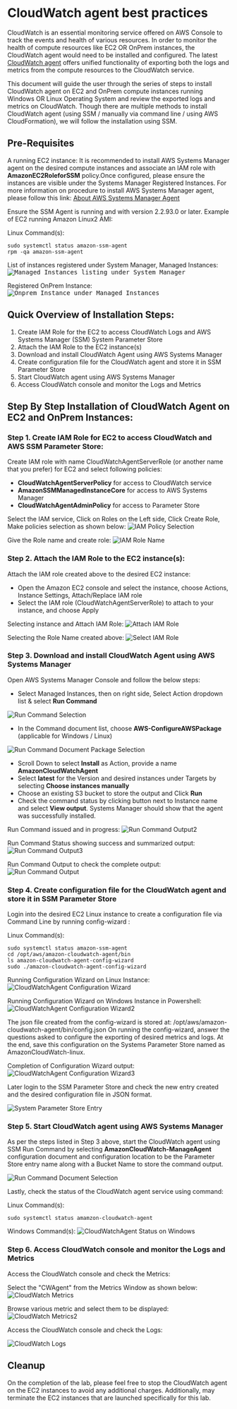 # CloudWatch agent best practices

CloudWatch is an essential monitoring service offered on AWS Console to track the events and health of various resources. In order to monitor the health of compute resources like EC2 OR OnPrem instances, the CloudWatch agent would need to be installed and configured. The latest [CloudWatch agent](https://docs.aws.amazon.com/AmazonCloudWatch/latest/monitoring/Install-CloudWatch-Agent.html) offers unified functionality of exporting both the logs and metrics from the compute resources to the CloudWatch service.

This document will guide the user through the series of steps to install CloudWatch agent on EC2 and OnPrem compute instances running Windows OR Linux Operating System and review the exported logs and metrics on CloudWatch.
Though there are multiple methods to install CloudWatch agent (using SSM / manually via command line / using AWS CloudFormation), we will follow the installation using SSM.

## Pre-Requisites

A running EC2 instance:
It is recommended to install AWS Systems Manager agent on the desired compute instances and associate an IAM role with **AmazonEC2RoleforSSM** policy.Once configured, please ensure the instances are visible under the Systems Manager Registered Instances. For more information on procedure to install AWS Systems Manager agent, please follow this link: [About AWS Systems Manager Agent](https://docs.aws.amazon.com/systems-manager/latest/userguide/prereqs-ssm-agent.html)

Ensure the SSM Agent is running and with version 2.2.93.0 or later. Example of EC2 running Amazon Linux2 AMI:

Linux Command(s):
```console
sudo systemctl status amazon-ssm-agent
rpm -qa amazon-ssm-agent
```

List of instances registered under System Manager, Managed Instances:
<kbd>![Managed Instances listing under System Manager](images/ManagedInstancesList.png)</kbd>

Registered OnPrem Instance:
<kbd>![Onprem Instance under Managed Instances](images/OnpremInstance.png)</kbd>

## Quick Overview of Installation Steps:

1. Create IAM Role for the EC2 to access CloudWatch Logs and AWS Systems Manager (SSM) System Parameter Store
2. Attach the IAM Role to the EC2 instance(s)
3. Download and install CloudWatch Agent using AWS Systems Manager
4. Create configuration file for the CloudWatch agent and store it in SSM Parameter Store
5. Start CloudWatch agent using AWS Systems Manager
6. Access CloudWatch console and monitor the Logs and Metrics

## Step By Step Installation of CloudWatch Agent on EC2 and OnPrem Instances:

### Step 1. Create IAM Role for EC2 to access CloudWatch and AWS SSM Parameter Store:

Create IAM role with name CloudWatchAgentServerRole (or another name that you prefer) for EC2 and select following policies:
  * **CloudWatchAgentServerPolicy** for access to CloudWatch service
  * **AmazonSSMManagedInstanceCore** for access to AWS Systems Manager
  * **CloudWatchAgentAdminPolicy** for access to Parameter Store

Select the IAM service, Click on Roles on the Left side, Click Create Role, Make policies selection as shown below:
![IAM Policy Selection](images/IAMRolePolicies.png)

Give the Role name and create role:
![IAM Role Name](images/IAMRoleName.png)





### Step 2. Attach the IAM Role to the EC2 instance(s):

Attach the IAM role created above to the desired EC2 instance:
  * Open the Amazon EC2 console and select the instance, choose Actions, Instance Settings, Attach/Replace IAM role
  * Select the IAM role (CloudWatchAgentServerRole) to attach to your instance, and choose Apply

Selecting instance and Attach IAM Role:
![Attach IAM Role](images/AttachIAMRole.png)

Selecting the Role Name created above:
![Select IAM Role](images/SelectingRole.png)





### Step 3. Download and install CloudWatch Agent using AWS Systems Manager

Open AWS Systems Manager Console and follow the below steps:
  * Select Managed Instances, then on right side, Select Action dropdown list & select **Run Command**

![Run Command Selection](images/RunCommandSelect.png)

  * In the Command document list, choose **AWS-ConfigureAWSPackage** (applicable for Windows / Linux)

![Run Command Document Package Selection](images/RunCommandDocumentSelectPackage.png)

  * Scroll Down to select **Install** as Action, provide a name **AmazonCloudWatchAgent**
  * Select **latest** for the Version and desired instances under Targets by selecting **Choose instances manually**
  * Choose an existing S3 bucket to store the output and Click **Run**
  * Check the command status by clicking button next to Instance name and select **View output**. Systems Manager should show that the agent was successfully installed.

Run Command issued and in progress:
![Run Command Output2](images/RunCmd-InProgress.png)

Run Command Status showing success and summarized output:
![Run Command Output3](images/Windows-RunCmd-OP.png)

Run Command Output to check the complete output:
![Run Command Output](images/RunCommandOutput.png)





### Step 4. Create configuration file for the CloudWatch agent and store it in SSM Parameter Store

Login into the desired EC2 Linux instance to create a configuration file via Command Line by running config-wizard :

Linux Command(s):
```console
sudo systemctl status amazon-ssm-agent
cd /opt/aws/amazon-cloudwatch-agent/bin
ls amazon-cloudwatch-agent-config-wizard
sudo ./amazon-cloudwatch-agent-config-wizard
```

Running Configuration Wizard on Linux Instance:
![CloudWatchAgent Configuration Wizard](images/CWAgentConfig.png)

Running Configuration Wizard on Windows Instance in Powershell:
![CloudWatchAgent Configuration Wizard2](images/Windows-CWAgent-Config1.png)

The json file created from the config-wizard is stored at: /opt/aws/amazon-cloudwatch-agent/bin/config.json
On running the config-wizard, answer the questions asked to configure the exporting of desired metrics and logs. At the end, save this configuration on the Systems Parameter Store named as AmazonCloudWatch-linux.

Completion of Configuration Wizard output:
![CloudWatchAgent Configuration Wizard3](images/Windows-CWAgent-Config2.png)

Later login to the SSM Parameter Store and check the new entry created and the desired configuration file in JSON format.

![System Parameter Store Entry](images/SystemParameterStore.png)





### Step 5. Start CloudWatch agent using AWS Systems Manager

As per the steps listed in Step 3 above, start the CloudWatch agent using SSM Run Command by selecting **AmazonCloudWatch-ManageAgent** configuration document and configuration location to be the Parameter Store entry name along with a Bucket Name to store the command output.

![Run Command Document Selection](images/RunCommandDocumentSelect.png)

Lastly, check the status of the CloudWatch agent service using command:

Linux Command(s):
```console
sudo systemctl status amamzon-cloudwatch-agent
```
Windows Command(s):
![CloudWatchAgent Status on Windows](images/Windows-ServiceStatus.png)





### Step 6. Access CloudWatch console and monitor the Logs and Metrics

Access the CloudWatch console and check the Metrics:

Select the "CWAgent" from the Metrics Window as shown below:
![CloudWatch Metrics](images/Metrics-CWAgent.png)

Browse various metric and select them to be displayed:
![CloudWatch Metrics2](images/Metrics-DisplayWindowsVM.png)

Access the CloudWatch console and check the Logs:

![CloudWatch Logs](images/Logs-LinuxVM.png)





## Cleanup

On the completion of the lab, please feel free to stop the CloudWatch agent on the EC2 instances to avoid any additional charges. Additionally, may terminate the EC2 instances that are launched specifically for this lab.
